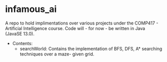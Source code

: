 # infamous_ai
A repo to hold implimentations over various projects under the COMP417 - Artificial Intelligence course. Code will - for now - be written in Java (JavaSE 13.0).

- Contents:
    - searchWorld: Contains the implementation of BFS, DFS, A* searching techniques over a maze- given grid.
